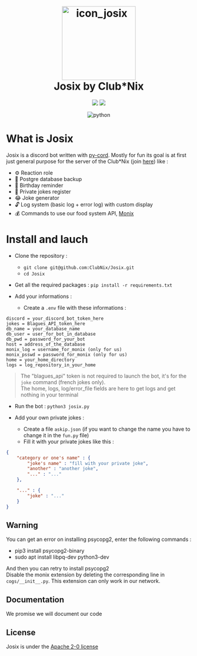 

<h1 align="center">
  <img src="https://cdn.discordapp.com/attachments/933118079028826145/951590071948177488/josix.png" alt="icon_josix"  height="200" width="200">
  <br>
  Josix by Club*Nix
  <br>
</h1>
  
<p align="center">
  <a href="https://www.clubnix.fr/" alt="Club*Nix"><img src="https://img.shields.io/badge/A_project-Club*Nix-informational"/></a>
  <a href="https://github.com/ClubNix/Josix/blob/master/LICENSE" alt="apache"><img src="https://img.shields.io/badge/Apache-2.0-green" /></a>
</p>

<p align="center">
  <img src="https://img.shields.io/badge/python-3.8_|_3.9_|_3.10-blue" alt="python"/>
</p>

# What is Josix

Josix is a discord bot written with [py-cord](https://pypi.org/project/py-cord/). Mostly for fun its goal is at first just general purpose for the server of the Club\*Nix (join [here](https://discord.gg/PX7ceVqQkj)) like :
- ⚙️ Reaction role 
- 💾 Postgre database backup
- 🎂 Birthday reminder
- 🧠 Private jokes register
- 😂 Joke generator
- 🔓 Log system (basic log + error log) with custom display
- 💰 Commands to use our food system API, [Monix](https://github.com/ClubNix/monix-2.0)


# Install and lauch 
- Clone the repository :
  - `git clone git@github.com:ClubNix/Josix.git`
  - `cd Josix`

- Get all the required packages :
`pip install -r requirements.txt`

- Add your informations :
	- Create a `.env` file with these informations :
```
discord = your_discord_bot_token_here
jokes = Blagues_API_token_here
db_name = your_database_name
db_user = user_for_bot_in_database
db_pwd = password_for_your_bot
host = address_of_the_database
monix_log = username_for_monix (only for us)
monix_psswd = password_for_monix (only for us)
home = your_home_directory
logs = log_repository_in_your_home
```

> The "blagues_api" token is not required to launch the bot, it's for the `joke` command (french jokes only). <br>
> The home, logs, log/error_file fields are here to get logs and get nothing in your terminal

- Run the bot :
`python3 josix.py`

- Add your own private jokes :
	- Create a file `askip.json` (if you want to change the name you have to change it in the `fun.py` file)
	- Fill it with your private jokes like this :

```json
{
	"category or one's name" : {
		"joke's name" : "fill with your private joke",
		"another" : "another joke",
		"..." : "..."
	},

	"..." : {
		"joke" : "..."
	}
}
```

## Warning
You can get an error on installing psycopg2, enter the following commands :
- pip3 install psycopg2-binary
- sudo apt install libpq-dev python3-dev

And then you can retry to install psycopg2
<br>
Disable the monix extension by deleting the corresponding line in `cogs/__init__.py`. This extension can only work in our network.

## Documentation
We promise we will document our code

## License
Josix is under the [Apache 2-0 license](https://github.com/ClubNix/Josix/blob/master/LICENSE)
